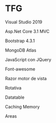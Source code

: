 # TFG

Visual Studio 2019

Asp.Net Core 3.1 MVC

Bootstrap 4.3.1

MongoDB Atlas

JavaScript con JQuery

Font-awesome

Razor motor de vista

Rotativa

Datatable

Caching Memory

Areas